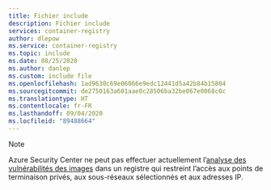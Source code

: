 ```yaml
---
title: Fichier include
description: Fichier include
services: container-registry
author: dlepow
ms.service: container-registry
ms.topic: include
ms.date: 08/25/2020
ms.author: danlep
ms.custom: include file
ms.openlocfilehash: 1ad9630c69e06066e9edc12441d5a42b84b15804
ms.sourcegitcommit: de2750163a601aae0c28506ba32be067e0068c0c
ms.translationtype: HT
ms.contentlocale: fr-FR
ms.lasthandoff: 09/04/2020
ms.locfileid: "89488664"
---
```

> [!NOTE]
> Azure Security Center ne peut pas effectuer actuellement l’[analyse des vulnérabilités des images](../articles/security-center/azure-container-registry-integration.md?toc=/azure/container-registry/toc.json&bc=/azure/container-registry/breadcrumb/toc.json) dans un registre qui restreint l’accès aux points de terminaison privés, aux sous-réseaux sélectionnés et aux adresses IP.